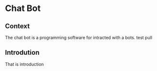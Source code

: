 # Chat Bot

## Context
The chat bot is a programming software for intracted with a bots.
test pull

## Introdution
That is introduction
